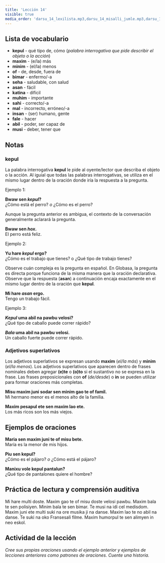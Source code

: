 ```yaml
---
title: 'Lección 14'
visible: true
media_order: 'darsu_14_lexilista.mp3,darsu_14_misalli_jumle.mp3,darsu_14_doxoli_abyasa.mp3'
---
```


## Lista de vocabulario

* **kepul** - qué tipo de, cómo (_palabra interrogativa que pide describir el objeto o la acción_)  
* **maxim** - (e/la) más  
* **minim** - (el/la) menos  
* **of** - de, desde, fuera de  
* **bimar** - enfermo/-a  
* **seha** - saludable, con salud  
* **asan** - fácil  
* **katina** - difícil  
* **muhim** - importante  
* **sahi** - correcto/-a  
* **mal** - incorrecto, erróneo/-a  
* **insan** - (ser) humano, gente  
* **fale** - hacer  
* **abil** - poder, ser capaz de  
* **musi** - deber, tener que  

## Notas
### kepul

La palabra interrogativa **kepul** le pide al oyente/lector que describa el objeto o la acción. Al iguial que todas las palabras interrogativas, se utiliza en el mismo lugar dentro de la oración donde iría la respuesta a la pregunta.

Ejemplo 1:

**Bwaw sen _kepul_?**  
¿Cómo está el perro? _o_ ¿Cómo es el perro?

Aunque la pregunta anterior es ambigua, el contexto de la conversación generalmente aclarará la pregunta.

**Bwaw sen _hox_.**  
El perro está feliz.

Ejemplo 2:

**Yu hare _kepul_ ergo?**  
¿Cómo es el trabajo que tienes? o ¿Qué tipo de trabajo tienes?

Observe cuán compleja es la pregunta en español. En Globasa, la pregunta es directa porque funciona de la misma manera que la oración declarativa. Observe que la respuesta (**asan**) a continuación encaja exactamente en el mismo lugar dentro de la oración que **kepul**.

**Mi hare _asan_ ergo.**  
Tengo un trabajo fácil.

Ejemplo 3:

**_Kepul_ uma abil na pawbu velosi?**  
¿Qué tipo de caballo puede correr rápido?

**_Bala_ uma abil na pawbu velosi.**  
Un caballo fuerte puede correr rápido.

### Adjetivos superlativos

Los adjetivos superlativos se expresan usando **maxim** (_el/la más_) y **minim** (_el/la menos_). Los adjetivos superlativos que aparecen dentro de frases nominales deben agregar **(e)te** o **(o)to** si el sustantivo no se expresa en la frase. Las frases preposicionales con **of** (_de/desde_) o **in** se pueden utilizar para formar oraciones más completas.

**Misu maxim juni sodar sen minim gao te of famil.**   
Mi hermano menor es el menos alto de la familia.

**Maxim pesapul ete sen maxim lao ete.**   
Los más ricos son los más viejos.

## Ejemplos de oraciones

**Maria sen maxim juni te of misu bete.**  
María es la menor de mis hijos.

**Piu sen kepul?**  
¿Cómo es el pájaro? _o_ ¿Cómo está el pájaro?

**Manixu vole kepul pantalun?**  
¿Qué tipo de pantalones quiere el hombre?

## Práctica de lectura y comprensión auditiva

Mi hare multi doste. Maxim gao te of misu doste velosi pawbu. Maxim bala te sen polisiyen. Minim bala te sen bimar. Te musi na idi cel medisdom. Maxim juni ete multi suki na ore musika ji na danse. Maxim lao te no abil na danse. Te suki na oko Fransesali filme. Maxim humorpul te sen alimyen in neo eskol.

## Actividad de la lección

_Cree sus propias oraciones usando el ejemplo anterior y ejemplos de lecciones anteriores como patrones de oraciones. Cuente una historia._
